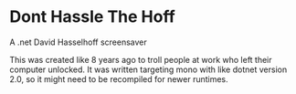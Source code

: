 # Dont Hassle The Hoff

A .net David Hasselhoff screensaver

This was created like 8 years ago to troll people at work who left their computer unlocked. It was written targeting mono with like dotnet version 2.0, so it might need to be recompiled for newer runtimes.
